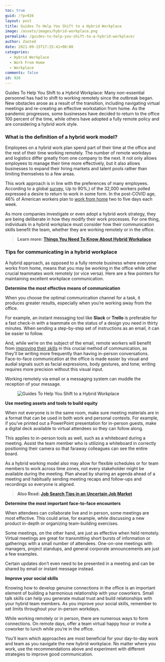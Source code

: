 ```yaml
---
toc: true
guid: /?p=926
layout: post
title: Guides To Help You Shift to a Hybrid Workplace
image: /assets/images/hybrid-workplace.png
permalink: /guides-to-help-you-shift-to-a-hybrid-workplace/
author: Zooted
date: 2021-09-15T17:25:41+00:00
categories:
  - Hybrid Workplace
  - Work From Home
  - Workplace
comments: false
id: 926
---
```

Guides To Help You Shift to a Hybrid Workplace: Many non-essential personnel has had to shift to working remotely since the outbreak began. New obstacles arose as a result of the transition, including navigating virtual meetings and re-creating an effective workstation from home. As the pandemic progresses, some businesses have decided to return to the office 100 percent of the time, while others have adopted a fully remote policy and are considering a hybrid work style.

### **What is the definition of a hybrid work model?**

Employees on a hybrid work plan spend part of their time at the office and the rest of their time working remotely. The number of remote workdays and logistics differ greatly from one company to the next. It not only allows employees to manage their time more effectively, but it also allows businesses to expand their hiring markets and talent pools rather than limiting themselves to a few areas.

This work approach is in line with the preferences of many employees. According to a global [survey](https://www.steelcase.com/research/articles/topics/work-better/first-wave-workplace-change/), Up to 90%,) of the 32,000 workers polled expressed a desire to return to work in some form. In the post-COVID age, 46% of American workers plan to [work from home](/category/work-from-home/) two to five days each week.

As more companies investigate or even adopt a hybrid work strategy, they are being deliberate in how they modify their work processes. For one thing, individuals in a hybrid workplace must consider how their communication skills benefit the team, whether they are working remotely or in the office.



<blockquote class="wp-block-quote">
  <p>
    <strong>Learn more: <a href="/things-you-need-to-know-about-hybrid-workplace/">Things You Need To Know About Hybrid Workplace</a></strong>
  </p>
</blockquote>


### **Tips for communicating in a hybrid workplace**

A hybrid approach, as opposed to a fully remote business where everyone works from home, means that you may be working in the office while other crucial teammates work remotely (or vice versa). Here are a few pointers for maintaining excellent workplace communication.



**Determine the most effective means of communication**

When you choose the optimal communication channel for a task, it produces greater results, especially when you&#8217;re working away from the office.

For example, an instant messaging tool like **Slack** or **Trello** is preferable for a fast check-in with a teammate on the status of a design you need in thirty minutes. When sending a step-by-step set of instructions as an email, it can be easier to follow.

And, while we&#8217;re on the subject of the email, remote workers will benefit from [improving their skills](/tips-on-how-to-improve-your-soft-skills-at-work/) in this crucial method of communication, as they&#8217;ll be writing more frequently than having in-person conversations. Face-to-face communication at the office is made easier by visual and audial signals such as facial expressions, body gestures, and tone; writing requires more precision without this visual input.

Working remotely via email or a messaging system can muddle the reception of your message.

<div class="wp-block-image">
  <figure class="aligncenter size-large"><img loading="lazy" width="640" height="480" src="/wp-content/uploads/2021/09/Guides-To-Help-You-Shift-to-a-Hybrid-Workplace.jpg" alt="Guides To Help You Shift to a Hybrid Workplace" class="wp-image-927" srcset="/wp-content/uploads/2021/09/Guides-To-Help-You-Shift-to-a-Hybrid-Workplace.jpg 640w, /wp-content/uploads/2021/09/Guides-To-Help-You-Shift-to-a-Hybrid-Workplace-300x225.jpg 300w" sizes="(max-width: 640px) 100vw, 640px" /></figure>
</div>

**Use meeting assets and tools to build equity**

When not everyone is in the same room, make sure meeting materials are in a format that can be used in both work and personal contexts. For example, if you&#8217;ve printed out a PowerPoint presentation for in-person guests, make a digital deck available to virtual attendees so they can follow along.

This applies to in-person tools as well, such as a whiteboard during a meeting. Assist the team member who is utilizing a whiteboard in correctly positioning their camera so that faraway colleagues can see the entire board.

As a hybrid working model also may allow for flexible schedules or for team members to work across time zones, not every stakeholder might be available during the meeting. Plan ahead by sharing an agenda ahead of a meeting and habitually sending meeting recaps and follow-ups and recordings so everyone is aligned.



<blockquote class="wp-block-quote">
  <p>
    <strong>Also Read: <a href="/job-search-tips-in-an-uncertain-job-market/">Job Search Tips in an Uncertain Job Market</a></strong>
  </p>
</blockquote>


**Determine the most important face-to-face encounters**

When attendees can collaborate live and in person, some meetings are most effective. This could arise, for example, while discussing a new product in-depth or organizing team-building exercises.

Some meetings, on the other hand, are just as effective when held remotely. Virtual meetings are great for transmitting short bursts of information or gatherings with a small number of attendees. One-on-one meetings with managers, project standups, and general corporate announcements are just a few examples.

Certain updates don&#8217;t even need to be presented in a meeting and can be shared by email or instant message instead.

**Improve your social skills**

Knowing how to develop genuine connections in the office is an important element of building a harmonious relationship with your coworkers. Small talk skills can help you generate mutual trust and build relationships with your hybrid team members. As you improve your social skills, remember to set limits throughout your in-person workdays.

While working remotely or in person, there are numerous ways to form connections. On remote days, offer a team virtual happy hour or invite a coworker to lunch while you&#8217;re in the office.

You&#8217;ll learn which approaches are most beneficial for your day-to-day work and team as you navigate the new hybrid workplace. No matter where you work, use the recommendations above and experiment with different strategies to improve good communication.


